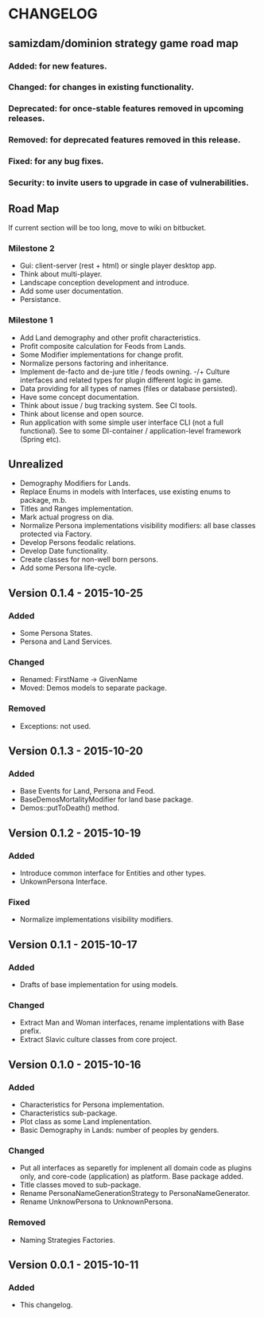 # CHANGELOG

## samizdam/dominion strategy game road map

### Added: for new features.
### Changed: for changes in existing functionality.
### Deprecated: for once-stable features removed in upcoming releases.
### Removed: for deprecated features removed in this release.
### Fixed: for any bug fixes.
### Security: to invite users to upgrade in case of vulnerabilities.

## Road Map
If current section will be too long, move to wiki on bitbucket. 

### Milestone 2
- Gui: client-server (rest + html) or single player desktop app.
- Think about multi-player. 
- Landscape conception development and introduce. 
- Add some user documentation. 
- Persistance. 

### Milestone 1
- Add Land demography and other profit characteristics. 
- Profit composite calculation for Feods from Lands. 
- Some Modifier implementations for change profit.  
- Normalize persons factoring and inheritance. 	
- Implement de-facto and de-jure title / feods owning. 
-/+ Culture interfaces and related types for plugin different logic in game. 
- Data providing for all types of names (files or database persisted). 
- Have some concept documentation.
- Think about issue / bug tracking system. See CI tools. 
- Think about license and open source. 
- Run application with some simple user interface CLI (not a full functional). See to some DI-container / application-level framework (Spring etc).  

## Unrealized   
- Demography Modifiers for Lands.
- Replace Enums in models with Interfaces, use existing enums to package, m.b.
- Titles and Ranges implementation. 
- Mark actual progress on dia.   
- Normalize Persona implementations visibility modifiers: all base classes protected via Factory. 
- Develop Persons feodalic relations. 
- Develop Date functionality.  
- Create classes for non-well born persons. 
- Add some Persona life-cycle. 

## Version 0.1.4 - 2015-10-25
### Added 
- Some Persona States. 
- Persona and Land Services. 

### Changed
- Renamed: FirstName -> GivenName
- Moved: Demos models to separate package. 

### Removed 
- Exceptions: not used. 

## Version 0.1.3 - 2015-10-20
### Added 
- Base Events for Land, Persona and Feod.
- BaseDemosMortalityModifier for land base package. 
- Demos::putToDeath() method. 

## Version 0.1.2 - 2015-10-19
### Added
- Introduce common interface for Entities and other types.
- UnkownPersona Interface. 

### Fixed
- Normalize implementations visibility modifiers.  

## Version 0.1.1 - 2015-10-17
### Added
- Drafts of base implementation for using models.

### Changed
- Extract Man and Woman interfaces, rename implentations with Base prefix. 
- Extract Slavic culture classes from core project. 

## Version 0.1.0 - 2015-10-16
### Added
- Characteristics for Persona implementation.
- Characteristics sub-package.
- Plot class as some Land implenentation.
- Basic Demography in Lands: number of peoples by genders. 

### Changed
- Put all interfaces as separetly for implenent all domain code as plugins only, and core-code (application) as platform. Base package added. 
- Title classes moved to sub-package. 
- Rename PersonaNameGenerationStrategy to PersonaNameGenerator. 
- Rename UnknowPersona to UnknownPersona. 

### Removed
- Naming Strategies Factories. 

## Version 0.0.1 - 2015-10-11
### Added 
- This changelog.  